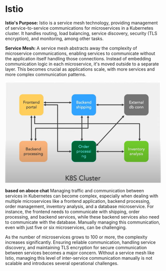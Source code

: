 # Istio

**Istio's Purpose:** Istio is a service mesh technology, providing management of service-to-service communications for microservices in a Kubernetes cluster. It handles routing, load balancing, service discovery, security (TLS encryption), and monitoring, among other tasks.

**Service Mesh:** A service mesh abstracts away the complexity of microservice communications, enabling services to communicate without the application itself handling those connections. Instead of embedding communication logic in each microservice, it's moved outside to a separate layer. This becomes crucial as applications scale, with more services and more complex communication patterns.

![Screenshot](k8sarck.png)

**based on aboce chat**
Managing traffic and communication between services in Kubernetes can become complex, especially when dealing with multiple microservices like a frontend application, backend processing, order management, inventory analysis, and a database microservice. For instance, the frontend needs to communicate with shipping, order processing, and backend services, while these backend services also need to communicate with the database. Manually managing this communication, even with just five or six microservices, can be challenging.

As the number of microservices grows to 100 or more, the complexity increases significantly. Ensuring reliable communication, handling service discovery, and maintaining TLS encryption for secure communication between services becomes a major concern. Without a service mesh like Istio, managing this level of inter-service communication manually is not scalable and introduces several operational challenges.
